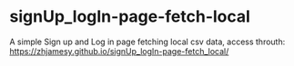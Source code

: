 # signUp_logIn-page-fetch-local
A simple Sign up and Log in page fetching local csv data, access throuth: https://zhjamesy.github.io/signUp_logIn-page-fetch_local/

